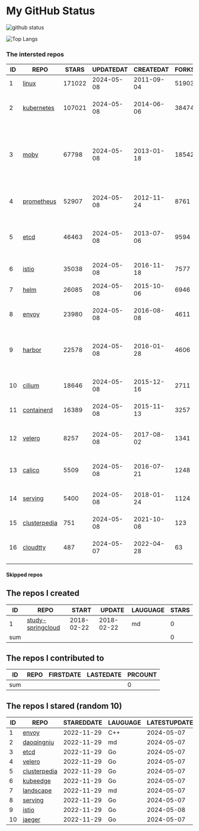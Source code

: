 # My GitHub Status

<img src="https://github-readme-stats-1.yihong0618.vercel.app/api?username=daoqingniu&show_icons=true&&&hide_title=true&count_private=true" alt="github status" />

![Top Langs](https://github-readme-stats-1.yihong0618.vercel.app/api/top-langs/?username=daoqingniu&layout=compact)

<!--START_SECTION:github_repos-->
### The intersted repos
| ID |                              REPO                               | STARS  | UPDATEDAT  | CREATEDAT  | FORKSCOUNT |                                                DESCRIPTIONS                                                |
|----|-----------------------------------------------------------------|--------|------------|------------|------------|------------------------------------------------------------------------------------------------------------|
|  1 | [linux](https://github.com/torvalds/linux)                      | 171022 | 2024-05-08 | 2011-09-04 |      51903 | Linux kernel source tree                                                                                   |
|  2 | [kubernetes](https://github.com/kubernetes/kubernetes)          | 107021 | 2024-05-08 | 2014-06-06 |      38474 | Production-Grade Container Scheduling and Management                                                       |
|  3 | [moby](https://github.com/moby/moby)                            |  67798 | 2024-05-08 | 2013-01-18 |      18542 | The Moby Project - a collaborative project for the container ecosystem to assemble container-based systems |
|  4 | [prometheus](https://github.com/prometheus/prometheus)          |  52907 | 2024-05-08 | 2012-11-24 |       8761 | The Prometheus monitoring system and time series database.                                                 |
|  5 | [etcd](https://github.com/etcd-io/etcd)                         |  46463 | 2024-05-08 | 2013-07-06 |       9594 | Distributed reliable key-value store for the most critical data of a distributed system                    |
|  6 | [istio](https://github.com/istio/istio)                         |  35038 | 2024-05-08 | 2016-11-18 |       7577 | Connect, secure, control, and observe services.                                                            |
|  7 | [helm](https://github.com/helm/helm)                            |  26085 | 2024-05-08 | 2015-10-06 |       6946 | The Kubernetes Package Manager                                                                             |
|  8 | [envoy](https://github.com/envoyproxy/envoy)                    |  23980 | 2024-05-08 | 2016-08-08 |       4611 | Cloud-native high-performance edge/middle/service proxy                                                    |
|  9 | [harbor](https://github.com/goharbor/harbor)                    |  22578 | 2024-05-08 | 2016-01-28 |       4606 | An open source trusted cloud native registry project that stores, signs, and scans content.                |
| 10 | [cilium](https://github.com/cilium/cilium)                      |  18646 | 2024-05-08 | 2015-12-16 |       2711 | eBPF-based Networking, Security, and Observability                                                         |
| 11 | [containerd](https://github.com/containerd/containerd)          |  16389 | 2024-05-08 | 2015-11-13 |       3257 | An open and reliable container runtime                                                                     |
| 12 | [velero](https://github.com/vmware-tanzu/velero)                |   8257 | 2024-05-08 | 2017-08-02 |       1341 | Backup and migrate Kubernetes applications and their persistent volumes                                    |
| 13 | [calico](https://github.com/projectcalico/calico)               |   5509 | 2024-05-08 | 2016-07-21 |       1248 | Cloud native networking and network security                                                               |
| 14 | [serving](https://github.com/knative/serving)                   |   5400 | 2024-05-08 | 2018-01-24 |       1124 | Kubernetes-based, scale-to-zero, request-driven compute                                                    |
| 15 | [clusterpedia](https://github.com/clusterpedia-io/clusterpedia) |    751 | 2024-05-08 | 2021-10-08 |        123 | The Encyclopedia of Kubernetes clusters                                                                    |
| 16 | [cloudtty](https://github.com/cloudtty/cloudtty)                |    487 | 2024-05-07 | 2022-04-28 |         63 | A Friendly Kubernetes CloudShell (Web Terminal) !                                                          |



#### Skipped repos
<!--END_SECTION:github_repos-->

<!--START_SECTION:my_github-->
## The repos I created
| ID  |                                 REPO                                 |   START    |   UPDATE   | LAUGUAGE | STARS |
|-----|----------------------------------------------------------------------|------------|------------|----------|-------|
|   1 | [study-springcloud](https://github.com/daoqingniu/study-springcloud) | 2018-02-22 | 2018-02-22 | md       |     0 |
| sum |                                                                      |            |            |          |     0 |

## The repos I contributed to
| ID  | REPO | FIRSTDATE | LASTEDATE | PRCOUNT |
|-----|------|-----------|-----------|---------|
| sum |      |           |           |       0 |

## The repos I stared (random 10)
| ID |                              REPO                               | STAREDDATE | LAUGUAGE | LATESTUPDATE |
|----|-----------------------------------------------------------------|------------|----------|--------------|
|  1 | [envoy](https://github.com/envoyproxy/envoy)                    | 2022-11-29 | C++      | 2024-05-07   |
|  2 | [daoqingniu](https://github.com/daoqingniu/daoqingniu)          | 2022-11-29 | md       | 2024-05-07   |
|  3 | [etcd](https://github.com/etcd-io/etcd)                         | 2022-11-29 | Go       | 2024-05-07   |
|  4 | [velero](https://github.com/vmware-tanzu/velero)                | 2022-11-29 | Go       | 2024-05-07   |
|  5 | [clusterpedia](https://github.com/clusterpedia-io/clusterpedia) | 2022-11-29 | Go       | 2024-05-07   |
|  6 | [kubeedge](https://github.com/kubeedge/kubeedge)                | 2022-11-29 | Go       | 2024-05-07   |
|  7 | [landscape](https://github.com/cncf/landscape)                  | 2022-11-29 | md       | 2024-05-07   |
|  8 | [serving](https://github.com/knative/serving)                   | 2022-11-29 | Go       | 2024-05-07   |
|  9 | [istio](https://github.com/istio/istio)                         | 2022-11-29 | Go       | 2024-05-08   |
| 10 | [jaeger](https://github.com/jaegertracing/jaeger)               | 2022-11-29 | Go       | 2024-05-07   |

<!--END_SECTION:my_github-->
